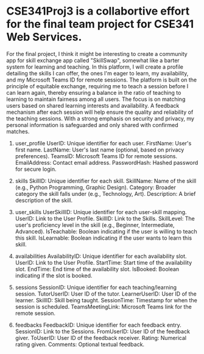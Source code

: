 # CSE341Proj3 is a collabortive effort for the final team project for CSE341 Web Services.

For the final project, I think it might be interesting to create a community app for skill exchange app called "SkillSwap", somewhat like a barter system for learning and teaching. In this platform, I will create a profile detailing the skills I can offer, the ones I'm eager to learn, my availability, and my Microsoft Teams ID for remote sessions. The platform is built on the principle of equitable exchange, requiring me to teach a session before I can learn again, thereby ensuring a balance in the ratio of teaching to learning to maintain fairness among all users. The focus is on matching users based on shared learning interests and availability. A feedback mechanism after each session will help ensure the quality and reliability of the teaching sessions. With a strong emphasis on security and privacy, my personal information is safeguarded and only shared with confirmed matches.


1. user_profile
    UserID: Unique identifier for each user.
    FirstName: User's first name.
    LastName: User's last name (optional, based on privacy preferences).
    TeamsID: Microsoft Teams ID for remote sessions.
    EmailAddress: Contact email address.
    PasswordHash: Hashed password for secure login.

2. skills
    SkillID: Unique identifier for each skill.
    SkillName: Name of the skill (e.g., Python Programming, Graphic Design).
    Category: Broader category the skill falls under (e.g., Technology, Art).
    Description: A brief description of the skill.

3. user_skills
    UserSkillID: Unique identifier for each user-skill mapping.
    UserID: Link to the User Profile.
    SkillID: Link to the Skills.
    SkillLevel: The user's proficiency level in the skill (e.g., Beginner, Intermediate, Advanced).
    IsTeachable: Boolean indicating if the user is willing to teach this skill.
    IsLearnable: Boolean indicating if the user wants to learn this skill.

4. availabilities
    AvailabilityID: Unique identifier for each availability slot.
    UserID: Link to the User Profile.
    StartTime: Start time of the availability slot.
    EndTime: End time of the availability slot.
    IsBooked: Boolean indicating if the slot is booked.

5. sessions
    SessionID: Unique identifier for each teaching/learning session.
    TutorUserID: User ID of the tutor.
    LearnerUserID: User ID of the learner.
    SkillID: Skill being taught.
    SessionTime: Timestamp for when the session is scheduled.
    TeamsMeetingLink: Microsoft Teams link for the remote session.

6. feedbacks
    FeedbackID: Unique identifier for each feedback entry.
    SessionID: Link to the Sessions.
    FromUserID: User ID of the feedback giver.
    ToUserID: User ID of the feedback receiver.
    Rating: Numerical rating given.
    Comments: Optional textual feedback.